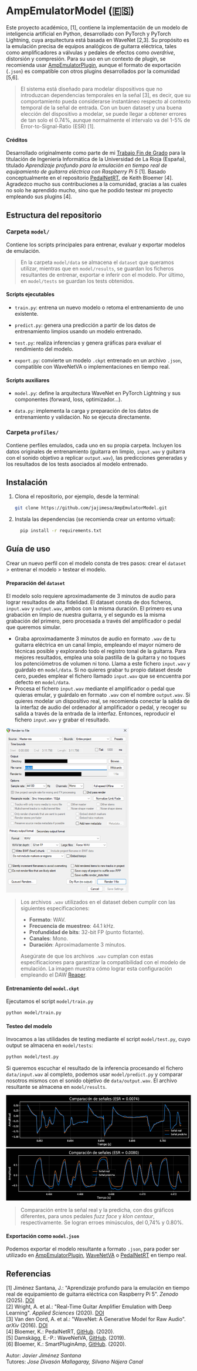 # AmpEmulatorModel (🇪🇸)

Este proyecto académico, [1], contiene la implementación de un modelo de inteligencia artificial en Python, desarrollado con PyTorch y PyTorch Lightning, cuya arquitectura está basada en WaveNet [2,3]. Su propósito es la emulación precisa de equipos analógicos de guitarra eléctrica, tales como amplificadores a válvulas y pedales de efectos como *overdrive*, distorsión y compresión. Para su uso en un contexto de plugin, se recomienda usar [AmpEmulatorPlugin](https://github.com/jajimesa/AmpEmulatorPlugin), aunque el formato de exportación (`.json`) es compatible con otros plugins desarrollados por la comunidad [5,6].
> El sistema está diseñado para modelar dispositivos que no introduzcan dependencias temporales en la señal [3], es decir, que su comportamiento pueda considerarse instantáneo respecto al contexto temporal de la señal de entrada. Con un buen dataset y una buena elección del dispositivo a modelar, se puede llegar a obtener errores de tan solo el 0.74%, aunque normalmente el intervalo va del 1-5% de Error-to-Signal-Ratio (ESR) [1].

#### Créditos
Desarrollado originalmente como parte de mi [Trabajo Fin de Grado](https://zenodo.org/records/15490785) para la titulación de Ingeniería Informática de la Universidad de La Rioja (España), titulado *Aprendizaje profundo para la emulación en tiempo real de equipamiento de guitarra eléctrica con Raspberry Pi 5* [1]. Basado conceptualmente en el repositorio [PedalNetRT](https://github.com/GuitarML/PedalNetRT), de Keith Bloemer [4]. Agradezco mucho sus contribuciones a la comunidad, gracias a las cuales no solo he aprendido mucho, sino que he podido testear mi proyecto empleando sus plugins [4].

## Estructura del repositorio

### Carpeta `model/`
Contiene los scripts principales para entrenar, evaluar y exportar modelos de emulación. 
> En la carpeta `model/data` se almacena el `dataset` que queramos utilizar, mientras que en `model/results`, se guardan los ficheros resultantes de entrenar, exportar e inferir con el modelo. Por último, en `model/tests` se guardan los tests obtenidos.

#### Scripts ejecutables

- `train.py`: entrena un nuevo modelo o retoma el entrenamiento de uno existente.

- `predict.py`: genera una predicción a partir de los datos de entrenamiento limpios usando un modelo entrenado.

- `test.py`: realiza inferencias y genera gráficas para evaluar el rendimiento del modelo.

- `export.py`: convierte un modelo `.ckpt` entrenado en un archivo `.json`, compatible con WaveNetVA o implementaciones en tiempo real.

#### Scripts auxiliares

- `model.py`: define la arquitectura WaveNet en PyTorch Lightning y sus componentes (forward, loss, optimizador...).

- `data.py`: implementa la carga y preparación de los datos de entrenamiento y validación. No se ejecuta directamente.

### Carpeta `profiles/`

Contiene perfiles emulados, cada uno en su propia carpeta. Incluyen los datos originales de entrenamiento (guitarra en limpio, `input.wav` y guitarra con el sonido objetivo a replicar `output.wav`), las predicciones generadas y los resultados de los tests asociados al modelo entrenado.

## Instalación
1. Clona el repositorio, por ejemplo, desde la terminal:
   ```bash
   git clone https://github.com/jajimesa/AmpEmulatorModel.git
   ```
2. Instala las dependencias (se recomienda crear un entorno virtual):
   ```bash
	 pip install -r requirements.txt
   ```

## Guía de uso
Crear un nuevo perfil con el modelo consta de tres pasos: crear el `dataset` > entrenar el modelo > testear el modelo.

#### Preparación del `dataset`  
El modelo solo requiere aproximadamente de 3 minutos de audio para lograr resultados de alta fidelidad. El dataset consta de dos ficheros, `input.wav` y `output.wav`, ambos con la misma duración. El primero es una grabación en limpio de nuestra guitarra, y el segundo es la misma grabación del primero, pero procesada a través del amplificador o pedal que queremos simular.
- Graba aproximadamente 3 minutos de audio en formato `.wav` de tu guitarra eléctrica en un canal limpio, empleando el mayor número de técnicas posible y explorando todo el registro tonal de la guitarra. Para mejores resultados, emplea una sola 	pastilla de la guitarra y no toques los potenciómetros de volumen ni tono. Llama a este fichero `input.wav` y guárdalo en `model/data`. Si no quieres grabar tu propio dataset desde cero, puedes emplear el fichero llamado `input.wav` que se encuentra por defecto en `model/data`.
- Procesa el fichero `input.wav` mediante el amplificador o pedal que quieras emular, y guárdalo en formato `.wav` con el nombre `output.wav`. Si quieres modelar un dispositivo real, se recomienda conectar la salida de la interfaz de audio del ordenador al amplificador o pedal, y recoger su salida a través de la entrada de la interfaz. Entonces, reproducir el fichero `input.wav` y grabar el resultado.

<img src="data-config.png" width="334" height="448">

> Los archivos `.wav` utilizados en el dataset deben cumplir con las siguientes especificaciones:
> - **Formato**: WAV.
> - **Frecuencia de muestreo**: 44.1 kHz.
> - **Profundidad de bits**: 32-bit FP (punto flotante).
> - **Canales**: Mono.
> - **Duración**: Aproximadamente 3 minutos.
>   
> Asegúrate de que los archivos `.wav` cumplan con estas especificaciones para garantizar la compatibilidad con el modelo de emulación. La imagen muestra cómo lograr esta configuración empleando el DAW [Reaper](https://www.reaper.fm/).

#### Entrenamiento del `model.ckpt`
Ejecutamos el script `model/train.py`
```bash
python model/train.py
```
#### Testeo del modelo
Invocamos a las utilidades de testing mediante el script `model/test.py`, cuyo output se almacena en `model/tests`:
```bash
python model/test.py
```
Si queremos escuchar el resultado de la inferencia procesando el fichero `data/input.wav` al completo, podemos usar `model/predict.py` y comparar nosotros mismos con el sonido objetivo de `data/output.wav`. El archivo resultante se almacena en `model/results`.

<img src="test-example-1.png" width="575" height="142">
<img src="test-example-2.png" width="575" height="142">	

> Comparación entre la señal real y la predicha, con dos gráficos diferentes, para unos pedales *fuzz face* y *klon centaur*, respectivamente. Se logran erroes minúsculos, del 0,74% y 0.80%.

#### Exportación como `model.json`
Podemos exportar el modelo resultante a formato `.json`, para poder ser utilizado en [AmpEmulatorPlugin](https://github.com/jajimesa/AmpEmulatorPlugin), [WaveNetVA](https://github.com/damskaggep/WaveNetVA) o [PedalNetRT](https://github.com/GuitarML/PedalNetRT) en tiempo real.

## Referencias
[1] 	Jiménez Santana, J.: "Aprendizaje profundo para la emulación en tiempo real de equipamiento de guitarra eléctrica con Raspberry Pi 5". *Zenodo* (2025). [DOI](https://doi.org/10.5281/zenodo.15490785)   
[2]	Wright, A. et al.: "Real-Time Guitar Amplifier Emulation with Deep Learning". *Applied Sciences* (2020). [DOI](https://doi.org/10.3390/app10030766)   
[3]	Van den Oord, A. et al.: "WaveNet: A Generative Model for Raw Audio". *arXiv* (2016). [DOI](https://doi.org/10.48550/arXiv.1609.03499)   
[4]	Bloemer, K.: PedalNetRT, [GitHub](https://github.com/GuitarML/PedalNetRT). (2020).   
[5]	Damskägg, E.-P.: WaveNetVA, [GitHub](https://github.com/damskaggep/WaveNetVA). (2019).   
[6]	Bloemer, K.: SmartPluginAmp, [GitHub](https://github.com/GuitarML/SmartGuitarAmp). (2020).

Autor: *Javier Jiménez Santana*   
Tutores: *Jose Divasón Mallagaray, Silvano Nájera Canal*
